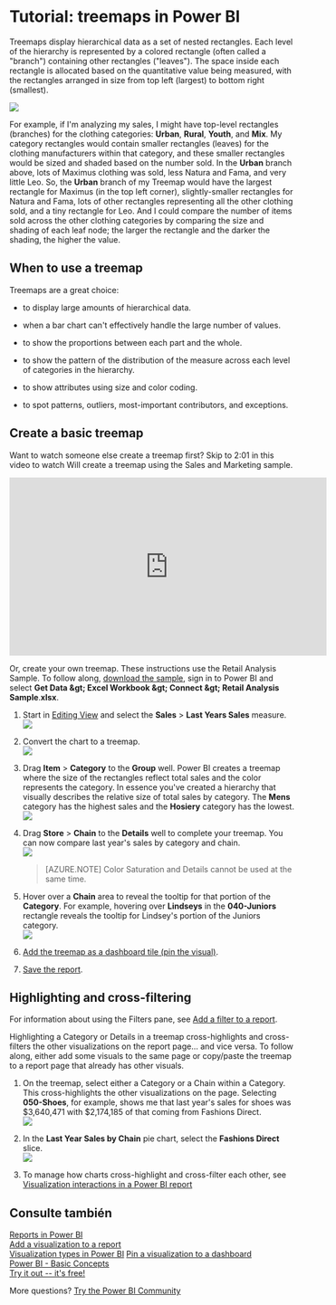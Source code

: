 <properties
   pageTitle="Tutorial: Treemaps in Power BI"
   description="Tutorial: Treemaps in Power BI"
   services="powerbi"
   documentationCenter=""
   authors="mihart"
   manager="mblythe"
   backup=""
   editor=""
   tags=""
   featuredVideoId="rnMyiA6Nt6Y"
   qualityFocus="no"
   qualityDate=""/>

<tags
   ms.service="powerbi"
   ms.devlang="NA"
   ms.topic="article"
   ms.tgt_pltfrm="NA"
   ms.workload="powerbi"
   ms.date="10/14/2016"
   ms.author="mihart"/>

# <a name="tutorial:-treemaps-in-power-bi"></a>Tutorial: treemaps in Power BI  

Treemaps display hierarchical data as a set of nested rectangles.  Each level of the hierarchy is represented by a colored rectangle (often called a "branch") containing other rectangles ("leaves").  The space inside each rectangle is allocated based on the quantitative value being measured, with the rectangles arranged in size from top left (largest) to bottom right (smallest).

![](media/powerbi-service-tutorial-treemaps/pbi-Nancy_viz_treemap.png)

For example, if I'm analyzing my sales, I might have top-level rectangles (branches) for the clothing categories: <bpt id="p1">**</bpt>Urban<ept id="p1">**</ept>, <bpt id="p2">**</bpt>Rural<ept id="p2">**</ept>, <bpt id="p3">**</bpt>Youth<ept id="p3">**</ept>, and <bpt id="p4">**</bpt>Mix<ept id="p4">**</ept>.  My category rectangles would contain smaller rectangles (leaves) for the clothing manufacturers within that category, and these smaller rectangles would be sized and shaded based on the number sold.  In the <bpt id="p1">**</bpt>Urban<ept id="p1">**</ept> branch above, lots of Maximus clothing was sold, less Natura and Fama, and very little Leo.  So, the <bpt id="p1">**</bpt>Urban<ept id="p1">**</ept> branch of my Treemap would have the largest rectangle for Maximus (in the top left corner), slightly-smaller rectangles for Natura and Fama, lots of other rectangles representing all the other clothing sold, and a tiny rectangle for Leo.  And I could compare the number of items sold across the other clothing categories by comparing the size and shading of each leaf node; the larger the rectangle and the darker the shading, the higher the value.

## <a name="when-to-use-a-treemap"></a>When to use a treemap  
Treemaps are a great choice:

-   to display large amounts of hierarchical data.

-   when a bar chart can't effectively handle the large number of values.

-   to show the proportions between each part and the whole.

-   to show the pattern of the distribution of the measure across each level of categories in the hierarchy.

-   to show attributes using size and color coding.

-   to spot patterns, outliers, most-important contributors, and exceptions.

## <a name="create-a-basic-treemap"></a>Create a basic treemap  


Want to watch someone else create a treemap first?  Skip to 2:01 in this video to watch Will create a treemap using the Sales and Marketing sample.

<iframe width="560" height="315" src="https://www.youtube.com/embed/rnMyiA6Nt6Y?list=PL1N57mwBHtN0JFoKSR0n-tBkUJHeMP2cP" frameborder="0" allowfullscreen></iframe>

Or, create your own treemap. These instructions use the Retail Analysis Sample. To follow along,  <bpt id="p1">[</bpt>download the sample<ept id="p1">](powerbi-sample-downloads.md)</ept>, sign in to Power BI and select <bpt id="p2">**</bpt>Get Data <ph id="ph1">\&gt;</ph> Excel Workbook <ph id="ph2">\&gt;</ph>  Connect <ph id="ph3">\&gt;</ph> Retail Analysis Sample<ept id="p2">**</ept>.<bpt id="p3">**</bpt>xlsx<ept id="p3">**</ept>.

1.  Start in <bpt id="p1">[</bpt>Editing View<ept id="p1">](powerbi-service-interact-with-a-report-in-editing-view.md)</ept> and select the <bpt id="p2">**</bpt>Sales<ept id="p2">**</ept><ph id="ph1"> &gt; </ph><bpt id="p3">**</bpt>Last Years Sales<ept id="p3">**</ept> measure.   
![](media/powerbi-service-tutorial-treemaps/treemapFirstValue_new.png)

2.  Convert the chart to a treemap.  
![](media/powerbi-service-tutorial-treemaps/treemapConvertTo_new.png)

3.  Drag <bpt id="p1">**</bpt>Item<ept id="p1">**</ept><ph id="ph1"> &gt; </ph><bpt id="p2">**</bpt>Category<ept id="p2">**</ept> to the <bpt id="p3">**</bpt>Group<ept id="p3">**</ept> well. Power BI creates a treemap where the size of the rectangles reflect total sales and the color represents the category.  In essence you've created a hierarchy that visually describes the relative size of total sales by category.  The <bpt id="p1">**</bpt>Mens<ept id="p1">**</ept> category has the highest sales and the <bpt id="p2">**</bpt>Hosiery<ept id="p2">**</ept> category has the lowest.
  ![](media/powerbi-service-tutorial-treemaps/treemapComplete_new.png)

4.  Drag <bpt id="p1">**</bpt>Store<ept id="p1">**</ept><ph id="ph1"> &gt; </ph><bpt id="p2">**</bpt>Chain<ept id="p2">**</ept> to the <bpt id="p3">**</bpt>Details<ept id="p3">**</ept> well to complete your treemap. You can now compare last year's sales by category and chain.   
![](media/powerbi-service-tutorial-treemaps/treemap_addGroup_new.png)

    >[AZURE.NOTE] Color Saturation and Details cannot be used at the same time.

5. Hover over a <bpt id="p1">**</bpt>Chain<ept id="p1">**</ept> area to reveal the tooltip for that portion of the <bpt id="p2">**</bpt>Category<ept id="p2">**</ept>.  For example, hovering over <bpt id="p1">**</bpt>Lindseys<ept id="p1">**</ept> in the <bpt id="p2">**</bpt>040-Juniors<ept id="p2">**</ept> rectangle reveals the tooltip for Lindsey's portion of the Juniors category.  
![](media/powerbi-service-tutorial-treemaps/treemapHoverDetail_new.png)

5.  <bpt id="p1">[</bpt>Add the treemap as a dashboard tile (pin the visual)<ept id="p1">](powerbi-service-dashboard-tiles.md)</ept>. 

6.  <bpt id="p1">[</bpt>Save the report<ept id="p1">](powerbi-service-save-a-report.md)</ept>.

## <a name="highlighting-and-cross-filtering"></a>Highlighting and cross-filtering  
For information about using the Filters pane, see <bpt id="p1">[</bpt>Add a filter to a report<ept id="p1">](powerbi-service-add-a-filter-to-a-report.md)</ept>.

Highlighting a Category or Details in a treemap cross-highlights and cross-filters the other visualizations on the report page... and vice versa. To follow along, either add some visuals to the same page or copy/paste the treemap to a report page that already has other visuals.

1.  On the treemap, select either a Category or a Chain within a Category.  This cross-highlights the other visualizations on the page. Selecting <bpt id="p1">**</bpt>050-Shoes<ept id="p1">**</ept>, for example, shows me that last year's sales for shoes was $3,640,471 with $2,174,185 of that coming from Fashions Direct.  
    ![](media/powerbi-service-tutorial-treemaps/treemapHiliting.png)

2.  In the <bpt id="p1">**</bpt>Last Year Sales by Chain<ept id="p1">**</ept> pie chart, select the <bpt id="p2">**</bpt>Fashions Direct<ept id="p2">**</ept> slice.  
    ![](media/powerbi-service-tutorial-treemaps/treemapNoOwl.gif)

3. To manage how charts cross-highlight and cross-filter each other, see <bpt id="p1">[</bpt>Visualization interactions in a Power BI report<ept id="p1">](powerbi-service-visual-interactions.md)</ept>

## <a name="see-also"></a>Consulte también  
<bpt id="p1">[</bpt>Reports in Power BI<ept id="p1">](powerbi-service-reports.md)</ept>  
<bpt id="p1">[</bpt>Add a visualization to a report<ept id="p1">](https://powerbi.uservoice.com/knowledgebase/articles/441777)</ept>  
<bpt id="p1">[</bpt>Visualization types in Power BI<ept id="p1">](powerbi-service-visualization-types-for-reports-and-q-and-a.md)</ept><ph id="ph1">
</ph><bpt id="p2">[</bpt> Pin a visualization to a dashboard<ept id="p2">](powerbi-service-pin-a-tile-to-a-dashboard-from-a-report.md)</ept>  
<bpt id="p1">[</bpt>Power BI - Basic Concepts<ept id="p1">](powerbi-service-basic-concepts.md)</ept>  
<bpt id="p1">[</bpt>Try it out -- it's free!<ept id="p1">](https://powerbi.com/)</ept>

More questions? <bpt id="p1">[</bpt>Try the Power BI Community<ept id="p1">](http://community.powerbi.com/)</ept>  
